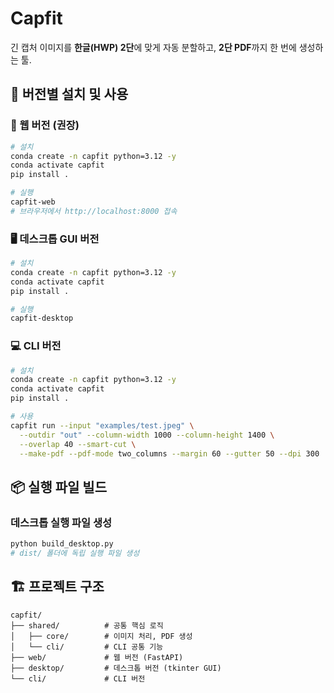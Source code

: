# Capfit

긴 캡처 이미지를 **한글(HWP) 2단**에 맞게 자동 분할하고, **2단 PDF**까지 한 번에 생성하는 툴.

## 🚀 버전별 설치 및 사용

### 📱 웹 버전 (권장)
```bash
# 설치
conda create -n capfit python=3.12 -y
conda activate capfit
pip install .

# 실행
capfit-web
# 브라우저에서 http://localhost:8000 접속
```

### 🖥️ 데스크톱 GUI 버전
```bash
# 설치
conda create -n capfit python=3.12 -y
conda activate capfit
pip install .

# 실행
capfit-desktop
```

### 💻 CLI 버전
```bash
# 설치
conda create -n capfit python=3.12 -y
conda activate capfit
pip install .

# 사용
capfit run --input "examples/test.jpeg" \
  --outdir "out" --column-width 1000 --column-height 1400 \
  --overlap 40 --smart-cut \
  --make-pdf --pdf-mode two_columns --margin 60 --gutter 50 --dpi 300
```

## 📦 실행 파일 빌드

### 데스크톱 실행 파일 생성
```bash
python build_desktop.py
# dist/ 폴더에 독립 실행 파일 생성
```

## 🏗️ 프로젝트 구조

```
capfit/
├── shared/          # 공통 핵심 로직
│   ├── core/        # 이미지 처리, PDF 생성
│   └── cli/         # CLI 공통 기능
├── web/             # 웹 버전 (FastAPI)
├── desktop/         # 데스크톱 버전 (tkinter GUI)
└── cli/             # CLI 버전
```
